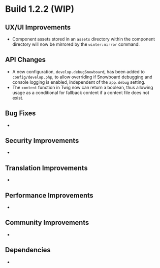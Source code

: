 # Build 1.2.2 (WIP)

## UX/UI Improvements
- Component assets stored in an `assets` directory within the component directory will now be mirrored by the `winter:mirror` command.

## API Changes
- A new configuration, `develop.debugSnowboard`, has been added to `config/develop.php`, to allow overriding if Snowboard debugging and console logging is enabled, independent of the `app.debug` setting.
- The `content` function in Twig now can return a boolean, thus allowing usage as a conditional for fallback content if a content file does not exist.

## Bug Fixes
-

## Security Improvements
-

## Translation Improvements
-

## Performance Improvements
-

## Community Improvements
-

## Dependencies
-

